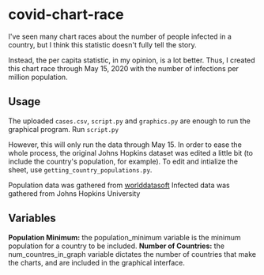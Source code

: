 # covid-chart-race
I've seen many chart races about the number of people infected in a country, but I think this statistic doesn't fully tell the story.

Instead, the per capita statistic, in my opinion, is a lot better. Thus, I created this chart race through May 15, 2020 with the number of infections per million population.

## Usage
The uploaded ```cases.csv```, ```script.py``` and ```graphics.py``` are enough to run the graphical program. Run ```script.py```

However, this will only run the data through May 15. In order to ease the whole process, the original Johns Hopkins dataset was edited a little bit (to include the country's population, for example). To edit and intialize the sheet, use ```getting_country_populations.py```.

Population data was gathered from [worlddatasoft](https://data.opendatasoft.com/explore/dataset/world-population@kapsarc/api/)
Infected data was gathered from Johns Hopkins University

## Variables
**Population Minimum:** the population_minimum variable is the minimum population for a country to be included.
**Number of Countries:** the num_countres_in_graph variable dictates the number of countries that make the charts, and are included in the graphical interface.
